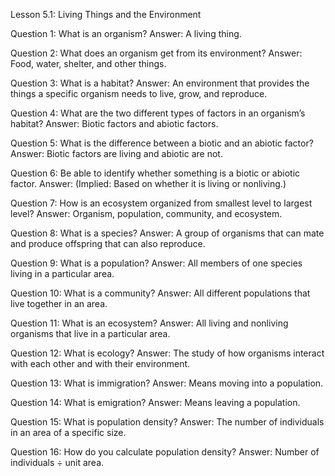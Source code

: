 Lesson 5.1: Living Things and the Environment

Question 1: What is an organism?
Answer: A living thing.

Question 2: What does an organism get from its environment?
Answer: Food, water, shelter, and other things.

Question 3: What is a habitat?
Answer: An environment that provides the things a specific organism needs to live, grow, and reproduce.

Question 4: What are the two different types of factors in an organism’s habitat?
Answer: Biotic factors and abiotic factors.

Question 5: What is the difference between a biotic and an abiotic factor?
Answer: Biotic factors are living and abiotic are not.

Question 6: Be able to identify whether something is a biotic or abiotic factor.
Answer: (Implied: Based on whether it is living or nonliving.)

Question 7: How is an ecosystem organized from smallest level to largest level?
Answer: Organism, population, community, and ecosystem.

Question 8: What is a species?
Answer: A group of organisms that can mate and produce offspring that can also reproduce.

Question 9: What is a population?
Answer: All members of one species living in a particular area.

Question 10: What is a community?
Answer: All different populations that live together in an area.

Question 11: What is an ecosystem?
Answer: All living and nonliving organisms that live in a particular area.

Question 12: What is ecology?
Answer: The study of how organisms interact with each other and with their environment.

Question 13: What is immigration?
Answer: Means moving into a population.

Question 14: What is emigration?
Answer: Means leaving a population.

Question 15: What is population density?
Answer: The number of individuals in an area of a specific size.

Question 16: How do you calculate population density?
Answer: Number of individuals ÷ unit area.